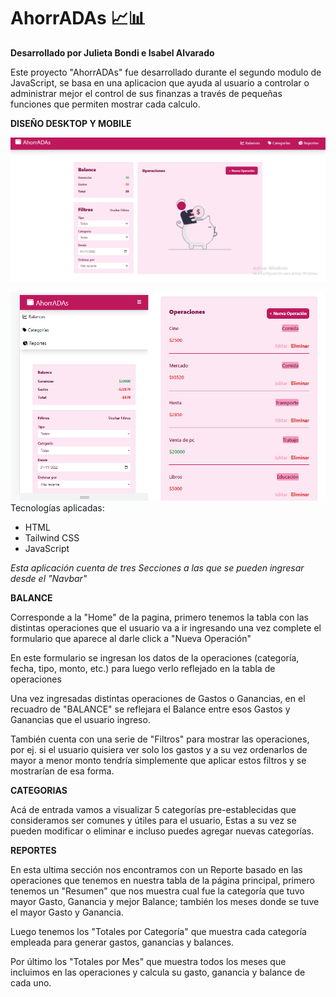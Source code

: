 # AhorrADAs 📈📊

**Desarrollado por Julieta Bondi e Isabel Alvarado**

Este proyecto "AhorrADAs" fue desarrollado durante el segundo modulo de JavaScript, se basa en una aplicacion que ayuda al usuario a 
controlar o administrar mejor el control de sus finanzas a través de pequeñas funciones que permiten mostrar cada calculo.

**DISEÑO DESKTOP Y MOBILE**    
    
![proyecto](/assets/img/desktop-readme.PNG)    
    

![proyecto](/assets/img/mobile-readme.png)
Tecnologías aplicadas:
- HTML
- Tailwind CSS
- JavaScript

*Esta aplicación cuenta de tres Secciones a las que se pueden ingresar desde el "Navbar"*    

**BALANCE**    

Corresponde a la "Home" de la pagina, primero tenemos la tabla con las distintas operaciones que el usuario va a ir ingresando una vez complete el formulario que aparece al darle click a "Nueva Operación"    

En este formulario se ingresan los datos de la operaciones (categoría, fecha, tipo, monto, etc.) para luego verlo reflejado en la
tabla de operaciones    

Una vez ingresadas distintas operaciones de Gastos o Ganancias, en el recuadro de "BALANCE" se reflejara el Balance entre esos Gastos y Ganancias que el usuario ingreso.    

También cuenta con una serie de "Filtros" para mostrar las operaciones, por ej. si el usuario quisiera ver solo los gastos y a su vez ordenarlos de mayor a menor monto tendría simplemente que aplicar estos filtros y se mostrarían de esa forma.    

**CATEGORIAS**    

Acá de entrada vamos a visualizar 5 categorías pre-establecidas que consideramos ser comunes y útiles para el usuario, Estas a su vez se pueden modificar o eliminar e incluso puedes agregar nuevas categorías.    

**REPORTES**    

En esta ultima sección nos encontramos con un Reporte basado en las operaciones que tenemos en nuestra tabla de la página principal, primero tenemos un "Resumen" que nos muestra cual fue la categoría que tuvo mayor Gasto, Ganancia y mejor Balance; también los meses donde se tuve el mayor Gasto y Ganancia.    

Luego tenemos los "Totales por Categoría" que muestra cada categoría empleada para generar gastos, ganancias y balances.    

Por último los "Totales por Mes" que muestra todos los meses que incluimos en las operaciones y calcula su gasto, ganancia y balance de cada uno.    
